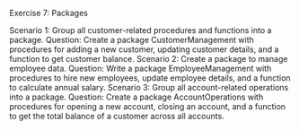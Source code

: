 Exercise 7: Packages

Scenario 1: Group all customer-related procedures and functions into a package.
	Question: Create a package CustomerManagement with procedures for adding a new customer, updating customer details, and a function to get customer balance.
Scenario 2: Create a package to manage employee data.
	Question: Write a package EmployeeManagement with procedures to hire new employees, update employee details, and a function to calculate annual salary.
Scenario 3: Group all account-related operations into a package.
	Question: Create a package AccountOperations with procedures for opening a new account, closing an account, and a function to get the total balance of a customer across all accounts.
